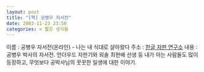 ```yaml
---
layout: post
title: "[책] 공병우 자서전"
date: 2003-11-23 23:50
categories: ⊙ 짧은 생각들
---
```


이름 : 공병우 자서전(온라인) - 나는 내 식대로 살아왔다
주소 : [한글 자판 연구소](http://hklab.hihome.com/book/gbw/myway/0.html)
내용 : 공병우 박사의 자서전. 언더우드 자판기와 외솔 최현배 선생 등 내가 아는 사람들도 많이 등장하고, 무엇보다 공박사님의 꿋꿋한 일생에 대한 이야기.
       
